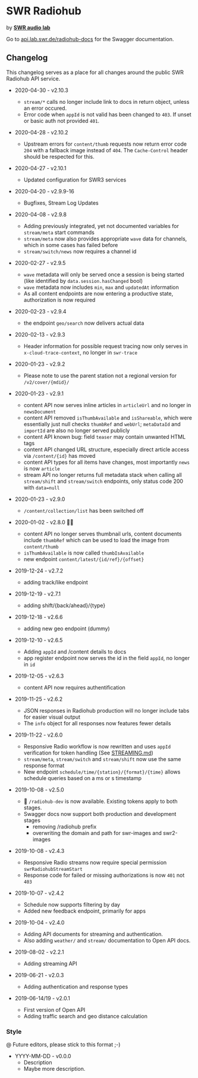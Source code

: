 # SWR Radiohub

by [**SWR audio lab**](https://lab.swr.de/)  

Go to [api.lab.swr.de/radiohub-docs](https://api.lab.swr.de/radiohub-docs/#/) for the Swagger documentation.

## Changelog

This changelog serves as a place for all changes around the public SWR Radiohub API service.

- 2020-04-30 - v2.10.3
  - `stream/*` calls no longer include link to docs in return object, unless an error occured.
  - Error code when `appId` is not valid has been changed to `403`. If unset or basic auth not provided `401`.

- 2020-04-28 - v2.10.2
  - Upstream errors for `content/thumb` requests now return error code `204` with a fallback image instead of `404`. The `Cache-Control` header should be respected for this.

- 2020-04-27 - v2.10.1
  - Updated configuration for SWR3 services

- 2020-04-20 - v2.9.9-16
  - Bugfixes, Stream Log Updates

- 2020-04-08 - v2.9.8
  - Adding previously integrated, yet not documented variables for `stream/meta` start commands
  - `stream/meta` now also provides appropriate `wave` data for channels, which in some cases has failed before
  - `stream/switch/news` now requires a channel id

- 2020-02-27 - v2.9.5
  - `wave` metadata will only be served once a session is being started (like identified by `data.session.hasChanged` bool)
  - `wave` metadata now includes `min`, `max` and `updatedAt` information
  - As all content endpoints are now entering a productive state, authorization is now required

- 2020-02-23 - v2.9.4
  - the endpoint `geo/search` now delivers actual data

- 2020-02-13 - v2.9.3
  - Header information for possible request tracing now only serves in `x-cloud-trace-context`, no longer in `swr-trace`

- 2020-01-23 - v2.9.2
  - Please note to use the parent station not a regional version for `/v2/cover/{mdid}/`

- 2020-01-23 - v2.9.1
  - content API now serves inline articles in `articleUrl` and no longer in `newsDocument`
  - content API removed `isThumbAvailable` and `isShareable`, which were essentially just null checks `thumbRef` and `webUrl`; `metaDataId` and `importId` are also no longer served publicly
  - content API known bug: field `teaser` may contain unwanted HTML tags
  - content API changed URL structure, especially direct article access via `/content/{id}` has moved
  - content API types for all items have changes, most importantly `news` is now `article`
  - stream API no longer returns full metadata stack when calling all `stream/shift` and `stream/switch` endpoints, only status code 200 with `data=null`

- 2020-01-23 - v2.9.0
  - `/content/collection/list` has been switched off

- 2020-01-02 - v2.8.0 🍾🥂
  - content API no longer serves thumbnail urls, content documents include `thumbRef` which can be used to load the image from `content/thumb`
  - `isThumbAvailable` is now called `thumbIsAvailable`
  - new endpoint `content/latest/{id/ref}/{offset}`

- 2019-12-24 - v2.7.2
  - adding track/like endpoint

- 2019-12-19 - v2.7.1
  - adding shift/{back/ahead}/{type}

- 2019-12-18 - v2.6.6
  - adding new geo endpoint (dummy)

- 2019-12-10 - v2.6.5
  - Adding `appId` and /content details to docs
  - app register endpoint now serves the id in the field `appId`, no longer in `id`

- 2019-12-05 - v2.6.3
  - content API now requires authentification

- 2019-11-25 - v2.6.2
  - JSON responses in Radiohub production will no longer include tabs for easier visual output
  - The `info` object for all responses now features fewer details

- 2019-11-22 - v2.6.0
  - Responsive Radio workflow is now rewritten and uses `appId` verification for token handling (See [STREAMING.md](docs/STREAMING.md))
  - `stream/meta`, `stream/switch` and `stream/shift` now use the same response format
  - New endpoint `schedule/time/{station}/{format}/{time}` allows schedule queries based on a ms or s timestamp

- 2019-10-08 - v2.5.0
  - 🎉 `/radiohub-dev` is now available. Existing tokens apply to both stages.
  - Swagger docs now support both production and development stages
    - removing /radiohub prefix
    - overwriting the domain and path for swr-images and swr2-images

- 2019-10-08 - v2.4.3
  - Responsive Radio streams now require special permission `swrRadiohubStreamStart`
  - Response code for failed or missing authorizations is now `401` not `403`

- 2019-10-07 - v2.4.2
  - Schedule now supports filtering by day
  - Added new feedback endpoint, primarily for apps

- 2019-10-04 - v2.4.0
  - Adding API documents for streaming and authentication.
  - Also adding `weather/` and `stream/` documentation to Open API docs.

- 2019-08-02 - v2.2.1
  - Adding streaming API

- 2019-06-21 - v2.0.3
  - Adding authentication and response types

- 2019-06-14/19 - v2.0.1
  - First version of Open API
  - Adding traffic search and geo distance calculation

### Style

@ Future editors, please stick to this format ;-)

- YYYY-MM-DD - v0.0.0
  - Description
  - Maybe more description.
